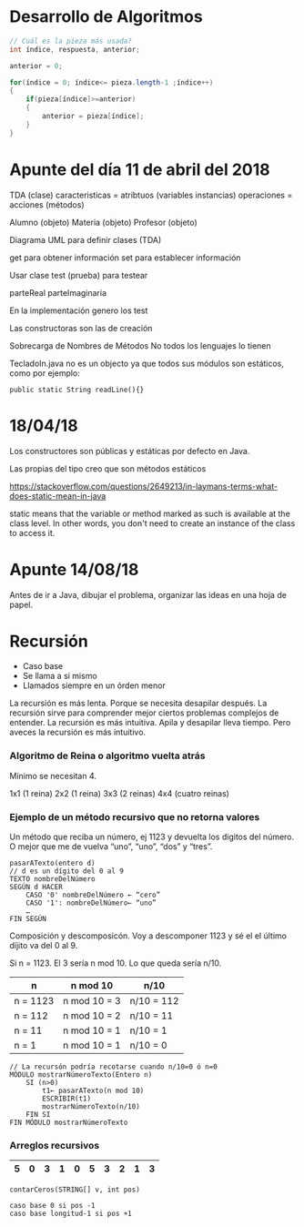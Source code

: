 # Desarrollo de Algoritmos
```java
// Cuál es la pieza más usada?
int índice, respuesta, anterior;

anterior = 0;

for(índice = 0; índice<= pieza.length-1 ;índice++)
{
	if(pieza[índice]>=anterior)
	{
		anterior = pieza[índice];
	}
}
```

# Apunte del día 11 de abril del 2018
﻿TDA (clase)
caracteristicas = atribtuos (variables instancias)
operaciones = acciones (métodos)

Alumno (objeto)
Materia (objeto)
Profesor (objeto)

Diagrama UML para definir clases (TDA)

get para obtener información
set para establecer información

Usar clase test (prueba) para testear

parteReal
parteImaginaria

En la implementación genero los test

Las constructoras son las de creación

Sobrecarga de Nombres de Métodos No todos los lenguajes lo tienen

TecladoIn.java no es un objecto ya que todos sus módulos son estáticos,
como por ejemplo:

```
public static String readLine(){}
```

# 18/04/18
Los constructores son públicas y estáticas por defecto en Java.

Las propias del tipo creo que son métodos estáticos

https://stackoverflow.com/questions/2649213/in-laymans-terms-what-does-static-mean-in-java

static means that the variable or method marked as such is available at the class level. In other words, you don't need to create an instance of the class to access it.

# Apunte 14/08/18
Antes de ir a Java, dibujar el problema, organizar las ideas en una hoja de papel.

# Recursión
- Caso base
- Se llama a si mismo
- Llamados siempre en un órden menor

La recursión es más lenta. Porque se necesita desapilar después. La recursión sirve para comprender mejor ciertos problemas complejos de entender. La recursión es más intuitiva. Apila
y desapilar lleva tiempo. Pero aveces la recursión es más intuitivo.

### Algoritmo de Reina o algoritmo vuelta atrás
Mínimo se necesitan 4.

1x1 (1 reina)
2x2 (1 reina)
3x3 (2 reinas)
4x4 (cuatro reinas)

### Ejemplo de un método recursivo que no retorna valores

Un método que reciba un número, ej 1123 y devuelta los digitos del número. O mejor que me de vuelva “uno”, “uno”, “dos” y “tres”.

```
pasarATexto(entero d)
// d es un dígito del 0 al 9
TEXTO nombreDelNúmero
SEGÚN d HACER
	CASO '0' nombreDelNúmero ← “cero”
	CASO '1': nombreDelNúmero← “uno”
	…
FIN SEGÚN
```

Composición y descomposicón. Voy a descomponer 1123  y sé el el último díjito va del 0 al 9.

Si n = 1123. El 3 sería n mod 10. Lo que queda sería n/10.

| n | n mod 10 | n/10 |
| - | -------- | ---- |
| n = 1123 | n mod 10 = 3 | n/10 = 112 |
| n = 112 | n mod 10 = 2 | n/10 = 11 |
| n = 11 | n mod 10 = 1 | n/10 = 1 |
| n = 1 | n mod 10 = 1 | n/10 = 0 |

```
// La recursón podría recotarse cuando n/10=0 ó n=0
MÓDULO mostrarNúmeroTexto(Entero n)
	SI (n>0)
		t1← pasarATexto(n mod 10)
		ESCRIBIR(t1)
		mostrarNúmeroTexto(n/10)
	FIN SI
FIN MÓDULO mostrarNúmeroTexto
```

### Arreglos recursivos

| 5 | 0 | 3 | 1 | 0 | 5 | 3 | 2 | 1 | 3 |
| - | - | - | - | - | - | - | - | - | - |

```
contarCeros(STRING[] v, int pos)

caso base 0 si pos -1
caso base longitud-1 si pos +1
```

